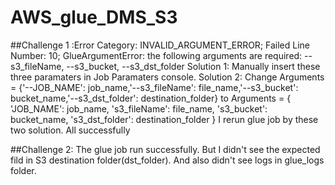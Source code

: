 # AWS_glue_DMS_S3
##Challenge 1 :Error Category: INVALID_ARGUMENT_ERROR; Failed Line Number: 10; GlueArgumentError: the following arguments are required: --s3_fileName, --s3_bucket, --s3_dst_folder
Solution 1: Manually insert these three paramaters in Job Paramaters console.
Solution 2: Change Arguments = {'--JOB_NAME': job_name,'--s3_fileName': file_name,'--s3_bucket': bucket_name,'--s3_dst_folder': destination_folder} to Arguments = {
                'JOB_NAME': job_name,
                's3_fileName': file_name,
                's3_bucket': bucket_name,
                's3_dst_folder': destination_folder
            }
I rerun glue job by these two solution. All successfully

##Challenge 2:
The glue job run successfully. But I didn't see the expected fild in S3 destination folder(dst_folder). And also didn't see logs in glue_logs folder.
